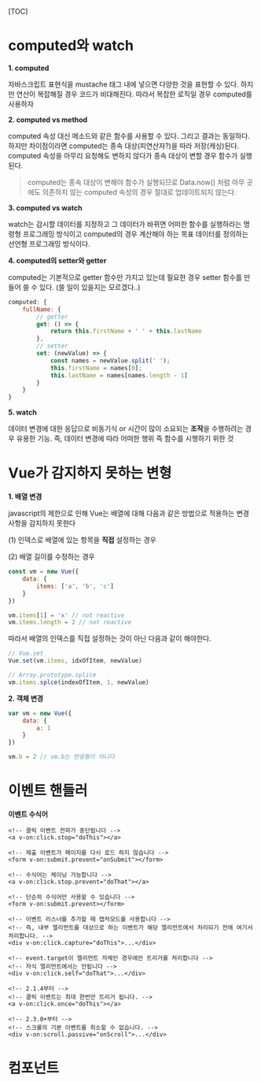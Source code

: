 [TOC]

# computed와 watch

**1. computed** 

자바스크립트 표현식을 mustache 태그 내에 넣으면 다양한 것을 표현할 수 있다. 하지만 연산이 복잡해질 경우 코드가 비대해진다. 따라서 복잡한 로직일 경우 computed를 사용하자

**2. computed vs method** 

computed 속성 대신 메소드와 같은 함수를 사용할 수 있다. 그리고 결과는 동일하다. 하지만 차이점이라면 computed는 종속 대상(피연산자?)을 따라 저장(캐싱)된다. computed 속성을 아무리 요청해도 변하지 않다가 종속 대상이 변할 경우 함수가 실행된다.

> computed는 종속 대상이 변해야 함수가 실행되므로 Data.now() 처럼 아무 곳에도 의존하지 않는 computed 속성의 경우 절대로 업데이트되지 않는다.

**3. computed vs watch**

watch는 감시할 데이터를 지정하고 그 데이터가 바뀌면 어떠한 함수를 실행하라는 명령형 프로그래밍 방식이고 computed의 경우 계산해야 하는 목표 데이터를 정의하는 선언형 프로그래밍 방식이다.

**4. computed의 setter와 getter**

computed는 기본적으로 getter 함수만 가지고 있는데 필요한 경우 setter 함수를 만들어 쓸 수 있다. (쓸 일이 있을지는 모르겠다..)

```js
computed: {
	fullName: {
		// getter
        get: () => {
        	return this.firstName + ' ' + this.lastName    
        },
        // setter
        set: (newValue) => {
            const names = newValue.split(' ');
            this.firstName = names[0];
            this.lastName = names[names.length - 1]
        }
	}
}
```

**5. watch**

데이터 변경에 대한 응답으로 비동기식 or 시간이 많이 소요되는 **조작**을 수행하려는 경우 유용한 기능. 즉, 데이터 변경에 따라 어떠한 행위 즉 함수를 시행하기 위한 것

 

# Vue가 감지하지 못하는 변형

**1. 배열 변경**

javascript의 제한으로 인해 Vue는 배열에 대해 다음과 같은 방법으로 적용하는 변경 사항을 감지하지 못한다

(1) 인덱스로 배열에 있는 항목을 **직접** 설정하는 경우

(2) 배열 길이를 수정하는 경우

```js
const vm = new Vue({
    data: {
        items: ['a', 'b', 'c']
    }
})

vm.items[1] = 'x' // not reactive
vm.items.length = 2 // not reactive
```

따라서 배열의 인덱스를 직접 설정하는 것이 아닌 다음과 같이 해야한다.

```js
// Vue.set
Vue.set(vm.items, idxOfItem, newValue)
```

```js
// Array.prototype.splice
vm.items.splce(indexOfItem, 1, newValue)
```



**2. 객체 변경**

```js
var vm = new Vue({
    data: {
        a: 1
    }
})

vm.b = 2 // vm.b는 반응형이 아니다
```



# 이벤트 핸들러

**이벤트 수식어**

```vue
<!-- 클릭 이벤트 전파가 중단됩니다 -->
<a v-on:click.stop="doThis"></a>

<!-- 제출 이벤트가 페이지를 다시 로드 하지 않습니다 -->
<form v-on:submit.prevent="onSubmit"></form>

<!-- 수식어는 체이닝 가능합니다 -->
<a v-on:click.stop.prevent="doThat"></a>

<!-- 단순히 수식어만 사용할 수 있습니다 -->
<form v-on:submit.prevent></form>

<!-- 이벤트 리스너를 추가할 때 캡처모드를 사용합니다 -->
<!-- 즉, 내부 엘리먼트를 대상으로 하는 이벤트가 해당 엘리먼트에서 처리되기 전에 여기서 처리합니다. -->
<div v-on:click.capture="doThis">...</div>

<!-- event.target이 엘리먼트 자체인 경우에만 트리거를 처리합니다 -->
<!-- 자식 엘리먼트에서는 안됩니다 -->
<div v-on:click.self="doThat">...</div>

<!-- 2.1.4부터 -->
<!-- 클릭 이벤트는 최대 한번만 트리거 됩니다. -->
<a v-on:click.once="doThis"></a>

<!-- 2.3.0+부터 -->
<!-- 스크롤의 기본 이벤트를 취소할 수 없습니다. -->
<div v-on:scroll.passive="onScroll">...</div>
```



# 컴포넌트

